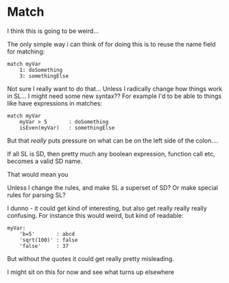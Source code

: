 Match
=====

I think this is going to be weird...

The only simple way i can think of for doing this is to reuse the name field for matching:

	match myVar
		1: doSomething
		3: somethingElse

Not sure I really want to do that...
Unless I radically change how things work in SL... I might need some new syntax??
For example I'd to be able to things like have expressions in matches:

	match myVar
		myVar > 5		: doSomething
		isEven(myVar)	: somethingElse

But that *really* puts pressure on what can be on the left side of the colon....

If all SL is SD, then pretty much any boolean expression, function call etc, becomes a valid SD name.

That would mean you 

Unless I change the rules, and make SL a superset of SD?
Or make special rules for parsing SL?

I dunno - it could get kind of interesting, but also get really really really confusing.
For instance this would weird, but kind of readable:

	myVar:
		'b=5'		: abcd
		'sqrt(100)'	: false
		'false'		: 37

But without the quotes it could get really pretty misleading.

I might sit on this for now and see what turns up elsewhere


